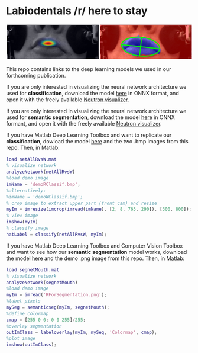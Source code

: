 # Labiodentals /r/ here to stay
<p align="center">
<img src="https://github.com/emmanuelferragne/labiodentalsRHere/blob/main/imOccAndEllipse.png" width="800"/>
</p>

This repo contains links to the deep learning models we used in our forthcoming publication.

If you are only interested in visualizing the neural network architecture we used for **classification**, download the model [here](https://cloud.parisdescartes.fr/index.php/s/wWzdgGzm47pks7J) in ONNX format, and open it with the freely available [Neutron visualizer](https://github.com/lutzroeder/netron).

If you are only interested in visualizing the neural network architecture we used for **semantic segmentation**, download the model [here](https://cloud.parisdescartes.fr/index.php/s/AJJyJZLWPiSci3T) in ONNX formant, and open it with the freely available [Neutron visualizer](https://github.com/lutzroeder/netron).

If you have Matlab Deep Learning Toolbox and want to replicate our **classification**, dowload the model [here](https://cloud.parisdescartes.fr/index.php/s/qemjePfsrj7649t) and the two .bmp images from this repo. Then, in Matlab:
```Matlab
load netAllRvsW.mat
% visualize network
analyzeNetwork(netAllRvsW)
%load demo image
imName = 'demoRClassif.bmp';
%alternatively:
%imName = 'demoWClassif.bmp';
% crop image to extract upper part (front cam) and resize
myIm = imresize(imcrop(imread(imName), [2, 8, 765, 290]), [300, 800]);
% view image
imshow(myIm)
% classify image
hatLabel = classify(netAllRvsW, myIm);

```
If you have Matlab Deep Learning Toolbox and Computer Vision Toolbox and want to see how our **semantic segmentation** model works, download the model [here](https://cloud.parisdescartes.fr/index.php/s/XBSKkAsdXGX4rsG) and the demo .png image from this repo. Then, in Matlab:
```matlab
load segnetMouth.mat
% visualize network
analyzeNetwork(segnetMouth)
%load demo image
myIm = imread('RForSegmentation.png');
%label pixels
mySeg = semanticseg(myIm, segnetMouth);
%define colormap
cmap = [255 0 0; 0 0 255]/255;
%overlay segmentation
outImClass = labeloverlay(myIm, mySeg, 'Colormap', cmap);
%plot image
imshow(outImClass);


```
